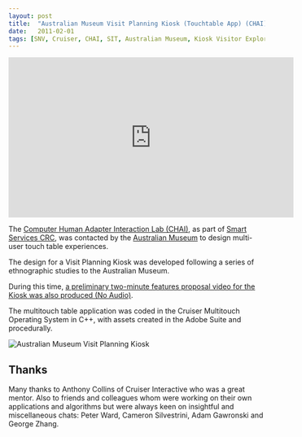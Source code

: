 ```yaml
---
layout: post
title:  "Australian Museum Visit Planning Kiosk (Touchtable App) (CHAI)"
date:   2011-02-01
tags: [SNV, Cruiser, CHAI, SIT, Australian Museum, Kiosk Visitor Explorer, Touch Table]
---
```


<iframe width="560" height="315" src="https://www.youtube.com/embed/stNYi6fYZVE" frameborder="0" allowfullscreen></iframe>

The [Computer Human Adapter Interaction Lab (CHAI)](http://chai.it.usyd.edu.au/index.cgi), as part of [Smart Services CRC](http://www.smartservicescrc.com.au/), was contacted by the [Australian Museum](http://australianmuseum.net.au/) to design multi-user touch table experiences.

The design for a Visit Planning Kiosk was developed following a series of ethnographic studies to the Australian Museum.

During this time, [a preliminary two-minute features proposal video for the Kiosk was also produced (No Audio)](https://www.youtube.com/watch?v=A7ZIv3hiHYc&feature=youtu.be).

The multitouch table application was coded in the Cruiser Multitouch Operating System in C++, with assets created in the Adobe Suite and procedurally. 

![Australian Museum Visit Planning Kiosk](_posts_assets/cover_image.png)

## Thanks

Many thanks to Anthony Collins of Cruiser Interactive who was a great mentor. Also to friends and colleagues whom were working on their own applications and algorithms but were always keen on insightful and miscellaneous chats: Peter Ward, Cameron Silvestrini, Adam Gawronski and George Zhang.
